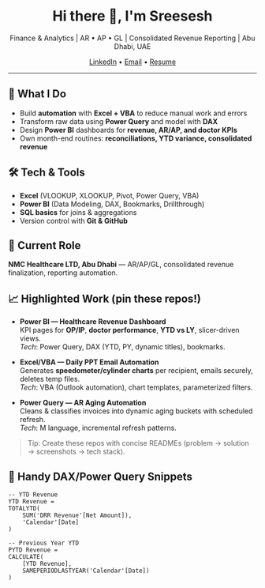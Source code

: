 <!-- PROFILE README — Finance | Excel/VBA | Power Query | Power BI -->

<h1 align="center">Hi there 👋, I'm Sreesesh</h1>
<p align="center">
Finance & Analytics | AR • AP • GL | Consolidated Revenue Reporting | Abu Dhabi, UAE
</p>

<p align="center">
  <a href=https://www.linkedin.com/in/sreesesh-kakkarayil-5b98891aa">LinkedIn</a> •
  <a href=sree7823@yahoo.com">Email</a> •
  <a href=(https://drive.google.com/file/d/1K3F9xQEqJVoeNP9zzhXLSE6aUy8LDzYJ/view?usp=drivesdk)>Resume</a>
</p>

---

## 🔎 What I Do
- Build **automation** with **Excel + VBA** to reduce manual work and errors  
- Transform raw data using **Power Query** and model with **DAX**  
- Design **Power BI** dashboards for **revenue, AR/AP, and doctor KPIs**  
- Own month-end routines: **reconciliations, YTD variance, consolidated revenue**

## 🛠 Tech & Tools
- **Excel** (VLOOKUP, XLOOKUP, Pivot, Power Query, VBA)
- **Power BI** (Data Modeling, DAX, Bookmarks, Drillthrough)
- **SQL basics** for joins & aggregations
- Version control with **Git & GitHub**

## 🧭 Current Role
**NMC Healthcare LTD, Abu Dhabi** — AR/AP/GL, consolidated revenue finalization, reporting automation.

## 📈 Highlighted Work (pin these repos!)
- **Power BI — Healthcare Revenue Dashboard**  
  KPI pages for **OP/IP**, **doctor performance**, **YTD vs LY**, slicer-driven views.  
  _Tech_: Power Query, DAX (YTD, PY, dynamic titles), bookmarks.

- **Excel/VBA — Daily PPT Email Automation**  
  Generates **speedometer/cylinder charts** per recipient, emails securely, deletes temp files.  
  _Tech_: VBA (Outlook automation), chart templates, parameterized filters.

- **Power Query — AR Aging Automation**  
  Cleans & classifies invoices into dynamic aging buckets with scheduled refresh.  
  _Tech_: M language, incremental refresh patterns.

> Tip: Create these repos with concise READMEs (problem → solution → screenshots → tech stack).

## 🧮 Handy DAX/Power Query Snippets
```DAX
-- YTD Revenue
YTD Revenue =
TOTALYTD(
    SUM('DRR Revenue'[Net Amount]),
    'Calendar'[Date]
)

-- Previous Year YTD
PYTD Revenue =
CALCULATE(
    [YTD Revenue],
    SAMEPERIODLASTYEAR('Calendar'[Date])
)
